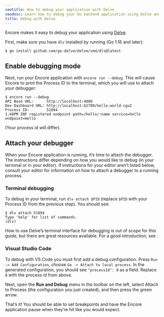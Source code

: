 ```yaml
---
seotitle: How to debug your application with Delve
seodesc: Learn how to debug your Go backend application using Delve and Encore.
title: Debug with Delve
---
```


Encore makes it easy to debug your application using [Delve](https://github.com/go-delve/delve "Delve").

First, make sure you have `dlv` installed by running (Go 1.16 and later):

```shell
$ go install github.com/go-delve/delve/cmd/dlv@latest
```

## Enable debugging mode
Next, run your Encore application with `encore run --debug`. This will cause Encore to print the Process ID to the terminal, which you will use to attach your debugger:

```shell
$ encore run --debug
API Base URL:      http://localhost:4000
Dev Dashboard URL: http://localhost:62709/hello-world-cgu2
Process ID:        51894
1:48PM INF registered endpoint path=/hello/:name service=hello endpoint=Hello
```

(Your process id will differ).

## Attach your debugger
When your Encore application is running, it’s time to attach the debugger. The instructions differ depending on how you would like to debug (in your terminal or in your editor). If instructions for your editor aren’t listed below, consult your editor for information on how to attach a debugger to a running process.

### Terminal debugging
To debug in your terminal, run `dlv attach $PID` (replace `$PID` with your Process ID from the previous step). You should see:

```shell
$ dlv attach 51894
Type 'help' for list of commands.
(dlv)
```

How to use Delve’s terminal interface for debugging is out of scope for this guide, but there are great resources available. For a good introduction, see [](https://golang.cafe/blog/golang-debugging-with-delve.html "Debugging with Delve").

### Visual Studio Code
To debug with VS Code you must first add a debug configuration. Press `Run -> Add Configuration`, choose `Go -> Attach to local process`. In the generated configuration, you should see `"processId": 0` as a field. Replace `0` with the process id from above.

Next, open the **Run and Debug** menu in the toolbar on the left, select Attach to Process (the configuration you just created), and then press the green arrow.

That’s it! You should be able to set breakpoints and have the Encore application pause when they’re hit like you would expect.